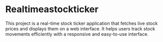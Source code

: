 # Realtimeastockticker
This project is a real-time stock ticker application that fetches live stock prices and displays them on a web interface. It helps users track stock movements efficiently with a responsive and easy-to-use interface.
